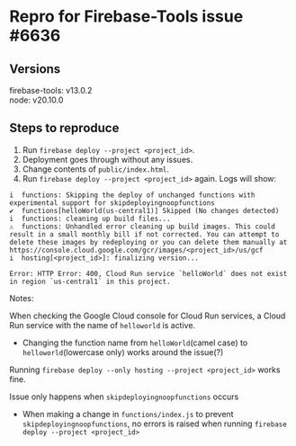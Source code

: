 # Repro for Firebase-Tools issue #6636

## Versions

firebase-tools: v13.0.2<br>
node: v20.10.0

## Steps to reproduce

1. Run `firebase deploy --project <project_id>`.
1. Deployment goes through without any issues.
1. Change contents of `public/index.html`.
1. Run `firebase deploy --project <project_id>` again. Logs will show:

```
i  functions: Skipping the deploy of unchanged functions with experimental support for skipdeployingnoopfunctions
✔  functions[helloWorld(us-central1)] Skipped (No changes detected)
i  functions: cleaning up build files...
⚠  functions: Unhandled error cleaning up build images. This could result in a small monthly bill if not corrected. You can attempt to delete these images by redeploying or you can delete them manually at https://console.cloud.google.com/gcr/images/<project_id>/us/gcf
i  hosting[<project_id>]: finalizing version...

Error: HTTP Error: 400, Cloud Run service `helloWorld` does not exist in region `us-central1` in this project.
```

Notes:

When checking the Google Cloud console for Cloud Run services, a Cloud Run service with the name of `helloworld` is active.

- Changing the function name from `helloWorld`(camel case) to `helloworld`(lowercase only) works around the issue(?)

Running `firebase deploy --only hosting --project <project_id>` works fine.

Issue only happens when `skipdeployingnoopfunctions` occurs

- When making a change in `functions/index.js` to prevent
  `skipdeployingnoopfunctions`, no errors is raised when running `firebase deploy --project <project_id>`
